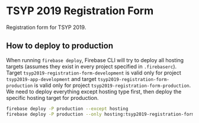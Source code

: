 # TSYP 2019 Registration Form

Registration form for TSYP 2019.

## How to deploy to production
When running `firebase deploy`, Firebase CLI will try to deploy all hosting
targets (assumes they exist in every project specified in `.firebaserc`). Target
`tsyp2019-registration-form-development` is valid only for project
`tsyp2019-app-development` and target `tsyp2019-registration-form-production` is
valid only for project `tsyp2019-registration-form-production`. We need to
deploy everything except hosting type first, then deploy the specific hosting
target for production.
```bash
firebase deploy -P production --except hosting
firebase deploy -P production --only hosting:tsyp2019-registration-form-production
```
